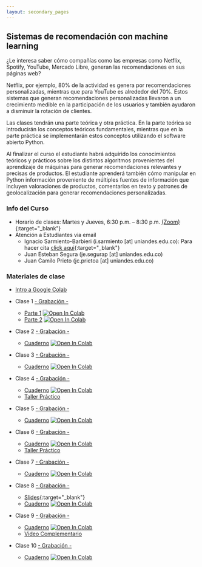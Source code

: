 ```yaml
---
layout: secondary_pages
---
```


## Sistemas de recomendación con machine learning

¿Le interesa saber cómo compañías como las empresas como Netflix, Spotify, YouTube, Mercado Libre, generan las recomendaciones en sus páginas web? 

Netflix, por ejemplo, 80% de la actividad es genera por recomendaciones personalizadas, mientras que para YouTube es alrededor del 70%. Estos sistemas que generan recomendaciones personalizadas llevaron a un crecimiento medible en la participación de los usuarios y también ayudaron a disminuir la rotación de clientes.

Las clases tendrán una parte teórica y otra práctica. En la parte teórica se introducirán los conceptos teóricos fundamentales, mientras que en la parte práctica se implementarán estos conceptos utilizando el software abierto Python.

Al finalizar el curso el estudiante habrá adquirido los conocimientos teóricos y prácticos sobre los distintos algoritmos provenientes del aprendizaje de máquinas para generar recomendaciones relevantes y precisas de productos. El estudiante aprenderá también cómo manipular en Python información proveniente de múltiples fuentes de información que incluyen valoraciones de productos, comentarios en texto y patrones de geolocalización para generar recomendaciones personalizadas.

### Info del Curso

- Horario de clases: Martes y Jueves, 6:30 p.m. – 8:30 p.m. [(Zoom)]( https://uniandes-edu-co.zoom.us/j/88480624344){:target="_blank"}
- Atención a Estudiantes via email
	- Ignacio Sarmiento-Barbieri (i.sarmiento [at] uniandes.edu.co): Para hacer cita [click aqui](https://calendly.com/i-sarmiento/horarios-atencion-estudiantes){:target="_blank"}
	- Juan Esteban Segura (je.segurap [at] uniandes.edu.co)
	- Juan Camilo Prieto (jc.prietoa [at] uniandes.edu.co)


### Materiales de clase

- [Intro a Google Colab](https://uniandes-my.sharepoint.com/:v:/g/personal/i_sarmiento_uniandes_edu_co/EQKiJcVicytNoR269YPAPR0Bl-v9DJMkz6MoPXi5Xe6zwA?e=4FwEhD)

- Clase 1 [- Grabación -](https://uniandes-edu-co.zoom.us/rec/play/BhgWUog8OmvK3mBcohD9U9mMi5JDu-f8iM6lb3WB-xZGnfqGAI5kxQzEMyTDgKqO41-mj6qhEl5R6rvj.LviqcNrvbZLS1_ay?continueMode=true&_x_zm_rtaid=jzh67yCPRgWFzqeqnsrwvQ.1679588751139.33e6c67cd11e49694c6fcd5506bc44f1&_x_zm_rhtaid=305)
	- [Parte 1](https://github.com/ignaciomsarmiento/RecomSystemsLectures/blob/main/L01_Intro_Sistemas_Recomendac/Parte1/L01_Intro_Sistemas_Recomendac.ipynb) [![Open In Colab](https://colab.research.google.com/assets/colab-badge.svg)](https://colab.research.google.com/github/ignaciomsarmiento/RecomSystemsLectures/blob/main/L01_Intro_Sistemas_Recomendac/Parte1/L01_Intro_Sistemas_Recomendac.ipynb)
	- [Parte 2](https://github.com/ignaciomsarmiento/RecomSystemsLectures/blob/main/L01_Intro_Sistemas_Recomendac/Parte2/L01_2_Introduccion_Python.ipynb) [![Open In Colab](https://colab.research.google.com/assets/colab-badge.svg)](https://colab.research.google.com/github/ignaciomsarmiento/RecomSystemsLectures/blob/main/L01_Intro_Sistemas_Recomendac/Parte2/L01_2_Introduccion_Python.ipynb)

- Clase 2  [- Grabación -](https://nam10.safelinks.protection.outlook.com/?url=https%3A%2F%2Funiandes-edu-co.zoom.us%2Frec%2Fshare%2F_a-M5BGcztT3QxP7FL505sjUkFkD099AtIu1iW7TigiA6dhnrI235lb-ZLiKFJ1I.YFaLMu-Yip94JGHt&data=05%7C01%7Ci.sarmiento%40uniandes.edu.co%7Ca6e018549ac94ec3707308db2cc2859c%7Cfabd047cff48492a8bbb8f98b9fb9cca%7C0%7C0%7C638152986220314772%7CUnknown%7CTWFpbGZsb3d8eyJWIjoiMC4wLjAwMDAiLCJQIjoiV2luMzIiLCJBTiI6Ik1haWwiLCJXVCI6Mn0%3D%7C3000%7C%7C%7C&sdata=cN03E0cuPfKbYqnyVppDoMxLKnpKXD50fd80kw39OMk%3D&reserved=0)
	- [Cuaderno](https://github.com/ignaciomsarmiento/RecomSystemsLectures/blob/main/L02_Knowldege/L02_Knowldege.ipynb) [![Open In Colab](https://colab.research.google.com/assets/colab-badge.svg)](https://colab.research.google.com/github/ignaciomsarmiento/RecomSystemsLectures/blob/main/L02_Knowldege/L02_Knowldege.ipynb)


- Clase 3  [- Grabación -](https://uniandes-edu-co.zoom.us/rec/share/91HsH27yBZj_7FtErAxMo3YpVwlZfd_VoyPZgGnkMV99eOpnsN6zmI5IDWAE98E.zwkRJpaRHU4h4WSE)
	- [Cuaderno](https://github.com/ignaciomsarmiento/RecomSystemsLectures/blob/main/L03_Basado_Articulos/L03_Basado_Articulos.ipynb) [![Open In Colab](https://colab.research.google.com/assets/colab-badge.svg)](https://colab.research.google.com/github/ignaciomsarmiento/RecomSystemsLectures/blob/main/L03_Basado_Articulos/L03_Basado_Articulos.ipynb)	



- Clase 4  [- Grabación -](https://uniandes-edu-co.zoom.us/rec/share/wdcY6CEUmJxEovQ9vZVV7NrBgtjM8AowG1OszMU7TgLjq-a3U_KKi1aUqKXUv1ol.WA2_tNBoTyTePBmd)
	- [Cuaderno](https://github.com/ignaciomsarmiento/RecomSystemsLectures/blob/main/L04_Usuarios/L04_Colab_clase_resuelta.ipynb) [![Open In Colab](https://colab.research.google.com/assets/colab-badge.svg)](https://colab.research.google.com/github/ignaciomsarmiento/RecomSystemsLectures/blob/main/L04_Usuarios/L04_Colab_clase_resuelta.ipynb)	
	- [Taller Práctico](https://github.com/ignaciomsarmiento/RecomSystemsLectures/blob/main/Ejercicio_recomendacion_usuarios/L04_Taller_Colab.ipynb)

- Clase 5  [- Grabación -](https://uniandes-edu-co.zoom.us/rec/share/5krdYaqawecEj4vztp1jFU3U265PoawYIp8BXtQ3eRWmIh-FgXQSUHfgeTMgGNbx.nBkJHuy3h-rwWWFy)
	- [Cuaderno](https://github.com/ignaciomsarmiento/RecomSystemsLectures/blob/main/L05_NLP_espanol/L05_NLP_clase.ipynb) 
[![Open In Colab](https://colab.research.google.com/assets/colab-badge.svg)](https://colab.research.google.com/github/ignaciomsarmiento/RecomSystemsLectures/blob/main/L05_NLP_espanol/L05_NLP_clase.ipynb)
	

- Clase 6  [- Grabación -](https://uniandes-edu-co.zoom.us/rec/share/clCNVAxvRKtFulpg4oOQ0dfPzEbS9m9muEUwfA-jXHH0X1hNtV9mMtLWQ8fbAE6W.ioMi9p2E07Wdol14)
	- [Cuaderno](https://github.com/ignaciomsarmiento/RecomSystemsLectures/blob/main/L06_basados_contenidos/L06_Content_clase.ipynb) [![Open In Colab](https://colab.research.google.com/assets/colab-badge.svg)](https://colab.research.google.com/github/ignaciomsarmiento/RecomSystemsLectures/blob/main/L06_basados_contenidos/L06_Content_clase.ipynb)
	- [Taller Práctico](https://github.com/ignaciomsarmiento/RecomSystemsLectures/blob/main/Ejercicio_recomendacion_contenidos/L06_Taller.ipynb)

- Clase 7  [- Grabación -](https://uniandes-edu-co.zoom.us/rec/share/wV8ssyH-MCuKcof_YcyI1_uoTuL3PemMVSWNA9d2ZF7bl4bvFPMRQaDig2I-2wis.bT1KxrZi4MgM6Ndl)
	- [Cuaderno](https://github.com/ignaciomsarmiento/RecomSystemsLectures/blob/main/L07_sentimientos/L07_sentiment_analisis_clase.ipynb) [![Open In Colab](https://colab.research.google.com/assets/colab-badge.svg)](https://colab.research.google.com/github/ignaciomsarmiento/RecomSystemsLectures/blob/main/L07_sentimientos/L07_sentiment_analisis_clase.ipynb)


- Clase 8  [- Grabación -](https://uniandes-edu-co.zoom.us/rec/share/fsGRY75BupZqMHfrZ3ErHGrciItJh_NgxIxTBPPh4Slt2BtjoK5x6nPJWXimu-wd.RtJZjxTsdlbwjApo)
	- [Slides](https://ignaciomsarmiento.github.io/teaching/RecomSystems_slides/L08_Slides#1){:target="_blank"} 
	- [Cuaderno](https://github.com/ignaciomsarmiento/RecomSystemsLectures/blob/main/L08_Datos_Geograficos/L08_Datos_Geograficos.ipynb) [![Open In Colab](https://colab.research.google.com/assets/colab-badge.svg)](https://colab.research.google.com/github/ignaciomsarmiento/RecomSystemsLectures/blob/main/L08_Datos_Geograficos/L08_Datos_Geograficos.ipynb)	


- Clase 9  [- Grabación -](https://uniandes-edu-co.zoom.us/rec/share/hhNhw0qh1EwZg8UQp4bo07ItUgmN61sXVwja8ng4pFbZiXqmT95wCUcYkKRpPa_m.YamwUssjUyDsAWig)
	- [Cuaderno](https://github.com/ignaciomsarmiento/RecomSystemsLectures/blob/main/L09_OSM/L09_OSM_Density.ipynb) [![Open In Colab](https://colab.research.google.com/assets/colab-badge.svg)](https://colab.research.google.com/github/ignaciomsarmiento/RecomSystemsLectures/blob/main/L08_Datos_Geograficos/L09_OSM/L09_OSM_Density.ipynb)
	- [Video Complementario](https://uniandes-my.sharepoint.com/:v:/g/personal/i_sarmiento_uniandes_edu_co/EZ4t-v7S3RRLtfHBsgZsbxMBH-QIBrL_exrNZQ0iPEa00A?e=flfwIy)

	


- Clase 10  [- Grabación -](https://uniandes-edu-co.zoom.us/rec/share/EybVhrcZDzSk4TSiTro1A68DbofbJWLlFW7TefoV6GKYyodY53R0NQee2V3RXrln.UG2iWJ00_30eT00u)
	- [Cuaderno](https://github.com/ignaciomsarmiento/RecomSystemsLectures/blob/main/L10_Recomendac_Mixtos/L10_Recomendac_Mixtos.ipynb) [![Open In Colab](https://colab.research.google.com/assets/colab-badge.svg)](https://colab.research.google.com/github/ignaciomsarmiento/RecomSystemsLectures/blob/main/L10_Recomendac_Mixtos/L10_Recomendac_Mixtos.ipynb)
	

